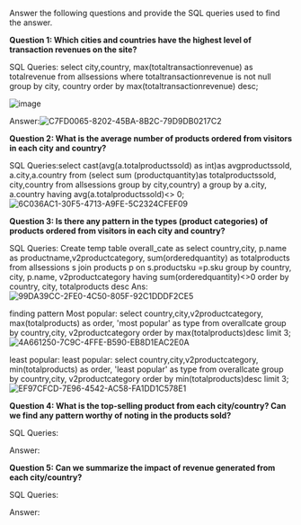 Answer the following questions and provide the SQL queries used to find the answer.

    
**Question 1: Which cities and countries have the highest level of transaction revenues on the site?**


SQL Queries:
select city,country, max(totaltransactionrevenue) as totalrevenue
from allsessions
where totaltransactionrevenue is not null
group by city, country
order by max(totaltransactionrevenue) desc;

![image](https://github.com/yogitha-90/SQL-project/assets/145248979/b8b26cd6-63ff-470b-bf4a-eadf1d8acb3f)




Answer:![C7FD0065-8202-45BA-8B2C-79D9DB0217C2](https://github.com/yogitha-90/SQL-project/assets/145248979/1b17fde8-8fd2-4a21-be71-475bae98ba5a)




**Question 2: What is the average number of products ordered from visitors in each city and country?**


SQL Queries:select cast(avg(a.totalproductssold) as int)as avgproductssold, a.city,a.country from 
(select sum (productquantity)as totalproductssold,
city,country from allsessions
group by city,country) a group by a.city, a.country
having avg(a.totalproductssold)<> 0;
![6C036AC1-30F5-4713-A9FE-5C2324CFEF09](https://github.com/yogitha-90/SQL-project/assets/145248979/927cafd8-39a4-4fed-96ad-897770294c3c)











**Question 3: Is there any pattern in the types (product categories) of products ordered from visitors in each city and country?**


SQL Queries:
Create temp table overall_cate as
select country,city, p.name as productname,v2productcategory, sum(orderedquantity) as totalproducts
from allsessions s join products p on s.productsku =p.sku
group by country, city, p.name, v2productcategory
having sum(orderedquantity)<>0
order by country, city, totalproducts desc
Ans: ![99DA39CC-2FE0-4C50-805F-92C1DDDF2CE5](https://github.com/yogitha-90/SQL-project/assets/145248979/0f66069a-f2a6-49db-8543-66a6f05295b2)

finding pattern
Most popular:
select country,city,v2productcategory, max(totalproducts) as order,
'most popular' as type
from overallcate
group by country,city, v2productcategory
order by max(totalproducts)desc
limit 3;
![4A661250-7C9C-4FFE-B590-EB8D1EAC2E0A](https://github.com/yogitha-90/SQL-project/assets/145248979/948e8e8b-2357-4cf9-9938-653fb1c9df4a)

least popular:
least popular:
select country,city,v2productcategory, min(totalproducts) as order,
'least popular' as type
from overallcate
group by country,city, v2productcategory
order by min(totalproducts)desc
limit 3;
![EF97CFCD-7E96-4542-AC58-FA1DD1C578E1](https://github.com/yogitha-90/SQL-project/assets/145248979/80e8e0c3-77bf-44aa-9de8-901334493ad7)










**Question 4: What is the top-selling product from each city/country? Can we find any pattern worthy of noting in the products sold?**


SQL Queries:



Answer:





**Question 5: Can we summarize the impact of revenue generated from each city/country?**

SQL Queries:



Answer:







